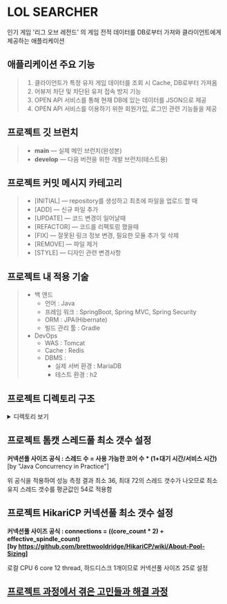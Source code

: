 # LOL SEARCHER

인기 게임 '리그 오브 레전드' 의 게임 전적 데이터를 DB로부터 가져와 클라이언트에게 제공하는 애플리케이션

## 애플리케이션 주요 기능

> 1. 클라이언트가 특정 유저 게임 데이터를 조회 시 Cache, DB로부터 가져옴
> 2. 어뷰저 차단 및 차단된 유저 접속 방지 기능
> 3. OPEN API 서비스를 통해 현재 DB에 있는 데이터를 JSON으로 제공
> 4. OPEN API 서비스를 이용하기 위한 회원가입, 로그인 관련 기능들을 제공


프로젝트 깃 브런치
-----------------------------------------
> - **main** — 실제 메인 브런치(완성본)
> - **develop** — 다음 버전을 위한 개발 브런치(테스트용)

프로젝트 커밋 메시지 카테고리
-----------------------------------------
> - [INITIAL] — repository를 생성하고 최초에 파일을 업로드 할 때
> - [ADD] — 신규 파일 추가
> - [UPDATE] — 코드 변경이 일어날때
> - [REFACTOR] — 코드를 리팩토링 했을때
> - [FIX] — 잘못된 링크 정보 변경, 필요한 모듈 추가 및 삭제
> - [REMOVE] — 파일 제거
> - [STYLE] — 디자인 관련 변경사항


프로젝트 내 적용 기술
-----------------------------------------
> - 백 앤드
>   - 언어 : Java
>   - 프레임 워크 : SpringBoot, Spring MVC, Spring Security
>   - ORM : JPA(Hibernate)
>   - 빌드 관리 툴 : Gradle
> - DevOps
>   - WAS : Tomcat
>   - Cache : Redis
>   - DBMS :
>      - 실제 서버 환경 : MariaDB
>      - 테스트 환경 : h2

## 프로젝트 디렉토리 구조 

<details>
<summary>디렉토리 보기</summary>


````
    lolsearcher
        ├─annotation
        │  └─transaction
        ├─aop
        │  └─timetrace
        ├─api
        │  ├─lolsearcher
        │  └─notification
        ├─config
        │  ├─cache
        │  ├─database
        │  ├─security
        │  │  └─configuer
        │  └─session
        ├─constant
        │  └─enumeration
        ├─controller
        │  ├─opnapi
        │  ├─search
        │  │  ├─match
        │  │  ├─mostchamp
        │  │  ├─rank
        │  │  ├─stats
        │  │  └─summoner
        │  └─user
        ├─exception
        │  ├─exception
        │  │  ├─common
        │  │  ├─search
        │  │  │  ├─champion
        │  │  │  ├─rank
        │  │  │  └─summoner
        │  │  └─user
        │  │      ├─identification
        │  │      ├─join
        │  │      ├─login
        │  │      └─session
        │  └─handler
        │      ├─controller
        │      │  ├─openapi
        │      │  ├─search
        │      │  └─user
        │      │      ├─join
        │      │      └─session
        │      └─filter
        │          ├─servlet
        │          └─springsecurity
        │              ├─authentication
        │              └─authorization
        ├─filter
        │  ├─Authentication
        │  │  ├─join
        │  │  └─login
        │  ├─ban
        │  └─header
        ├─model
        │  ├─entity
        │  │  ├─champion
        │  │  ├─match
        │  │  ├─mostchamp
        │  │  ├─rank
        │  │  ├─summoner
        │  │  └─user
        │  ├─factory
        │  ├─request
        │  │  ├─notification
        │  │  ├─search
        │  │  │  ├─championstats
        │  │  │  ├─ingame
        │  │  │  ├─match
        │  │  │  ├─mostchamp
        │  │  │  ├─rank
        │  │  │  └─summoner
        │  │  └─user
        │  │      ├─identification
        │  │      ├─join
        │  │      ├─login
        │  │      ├─security
        │  │      └─session
        │  └─response
        │      ├─error
        │      ├─front
        │      │  ├─search
        │      │  │  ├─championstats
        │      │  │  ├─match
        │      │  │  ├─mostchamp
        │      │  │  ├─rank
        │      │  │  └─summoner
        │      │  └─user
        │      ├─notification
        │      └─openapi
        ├─repository
        │  ├─openapi
        │  ├─search
        │  │  ├─champstats
        │  │  ├─match
        │  │  ├─mostchamp
        │  │  ├─rank
        │  │  └─summoner
        │  ├─session
        │  └─user
        └─service
            ├─ban
            ├─notification
            ├─openapi
            ├─search
            │  ├─match
            │  ├─mostchamp
            │  ├─rank
            │  ├─stats
            │  └─summoner
            └─user
                ├─identification
                ├─join
                ├─login
                ├─security
                └─session
````

</details>

프로젝트 톰캣 스레드풀 최소 갯수 설정
-------------------------
**커넥션풀 사이즈 공식 : 스레드 수 = 사용 가능한 코어 수 * (1+대기 시간/서비스 시간)**   
[by  "Java Concurrency in Practice"]   

위 공식을 적용하여 성능 측정 결과 최소 36, 최대 72의 스레드 갯수가 나오므로 최소 유지 스레드 갯수를 평균값인 54로 적용함

프로젝트 HikariCP 커넥션풀 최소 갯수 설정
-------------------------
**커넥션풀 사이즈 공식 : connections = ((core_count * 2) + effective_spindle_count)   
[by https://github.com/brettwooldridge/HikariCP/wiki/About-Pool-Sizing]**

로컬 CPU 6 core 12 thread, 하드디스크 1개이므로 커넥션풀 사이즈 25로 설정


## [프로젝트 과정에서 겪은 고민들과 해결 과정](https://github.com/kyo705/LolSearcher/wiki/%ED%94%84%EB%A1%9C%EC%A0%9D%ED%8A%B8-%EA%B0%9C%EB%B0%9C%EC%8B%9C-%EA%B3%A0%EB%AF%BC-%EA%B3%BC%EC%A0%95%EA%B3%BC-%ED%95%B4%EA%B2%B0-%EB%B0%A9%EB%B2%95#issue-posting)



